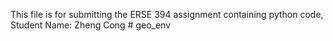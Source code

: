 This file is for submitting the ERSE 394 assignment containing python code, Student Name: Zheng Cong # geo_env
